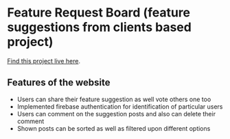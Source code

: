 # Feature Request Board (feature suggestions from clients based project)

[Find this project live here](https://feature-request-board.web.app).

## Features of the website

-   Users can share their feature suggestion as well vote others one too
-   Implemented firebase authentication for identification of particular users
-   Users can comment on the suggestion posts and also can delete their comment
-   Shown posts can be sorted as well as filtered upon different options
